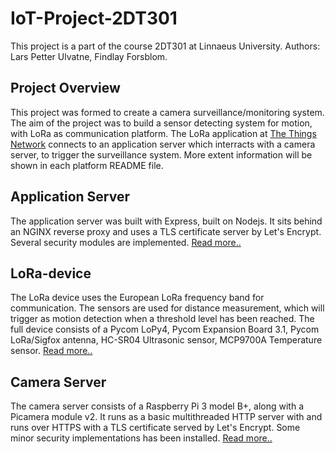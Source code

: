 # IoT-Project-2DT301
This project is a part of the course 2DT301 at Linnaeus University.
Authors: Lars Petter Ulvatne, Findlay Forsblom.

<!-- ABOUT THE PROJECT -->
## Project Overview
This project was formed to create a camera surveillance/monitoring system. The aim of the project was to build a sensor detecting system for motion, with LoRa as communication platform. The LoRa application at [The Things Network](https://www.thethingsnetwork.org/) connects to an application server which interracts with a camera server, to trigger the surveillance system. More extent information will be shown in each platform README file.

## Application Server
The application server was built with Express, built on Nodejs. It sits behind an NGINX reverse proxy and uses a TLS certificate server by Let's Encrypt. Several security modules are implemented. [Read more..](https://github.com/findlay-forsblom/2DT301)

## LoRa-device
The LoRa device uses the European LoRa frequency band for communication. The sensors are used for distance measurement, which will trigger as motion detection when a threshold level has been reached. The full device consists of a Pycom LoPy4, Pycom Expansion Board 3.1, Pycom LoRa/Sigfox antenna, HC-SR04 Ultrasonic sensor, MCP9700A Temperature sensor. [Read more..](https://github.com/LasseUlvatne/IoT-Project-2DT301/tree/master/LoRa-Device)

## Camera Server
The camera server consists of a Raspberry Pi 3 model B+, along with a Picamera module v2. It runs as a basic multithreaded HTTP server with and runs over HTTPS with a TLS certificate served by Let's Encrypt. Some minor security implementations has been installed. [Read more..](https://github.com/LasseUlvatne/IoT-Project-2DT301/tree/master/Camera%20server)
